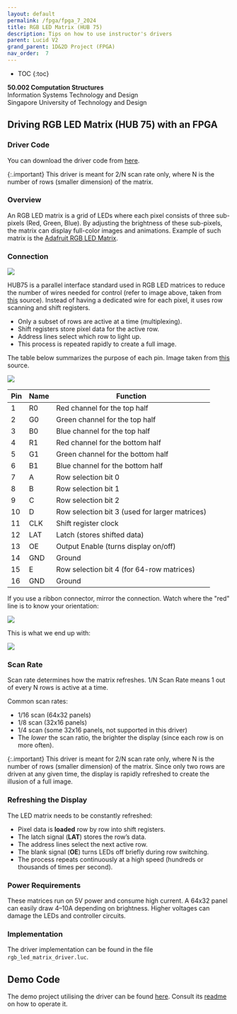 ```yaml
---
layout: default
permalink: /fpga/fpga_7_2024
title: RGB LED Matrix (HUB 75) 
description: Tips on how to use instructor's drivers 
parent: Lucid V2
grand_parent: 1D&2D Project (FPGA)
nav_order:  7
---
```



* TOC
{:toc}

**50.002 Computation Structures**
<br>
Information Systems Technology and Design
<br>
Singapore University of Technology and Design

## **Driving RGB LED Matrix (HUB 75) with an FPGA**  

### Driver Code 

You can download the driver code from [here](https://github.com/natalieagus/rgb-led-matrix-driver-demo/blob/main/source/rgb_led_matrix_driver.luc).  

{:.important}
This driver is meant for 2/N scan rate only, where N is the number of rows (smaller dimension) of the matrix. 

### **Overview**
An RGB LED matrix is a grid of LEDs where each pixel consists of three sub-pixels (Red, Green, Blue). By adjusting the brightness of these sub-pixels, the matrix can display full-color images and animations. Example of such matrix is the [Adafruit RGB LED Matrix](https://www.adafruit.com/product/2279). 

### Connection
<img src="{{ site.baseurl }}//docs/FPGA/Lucid%20V2/images/fpga_7_2024/2025-03-13-17-46-37.png"  class="center_seventy"/>

HUB75 is a parallel interface standard used in RGB LED matrices to reduce the number of wires needed for control (refer to image above, taken from [this](https://learn.lushaylabs.com/led-panel-hub75/) source). Instead of having a dedicated wire for each pixel, it uses row scanning and shift registers.

* Only a subset of rows are active at a time (multiplexing).
* Shift registers store pixel data for the active row.
* Address lines select which row to light up.
* This process is repeated rapidly to create a full image.

The table below summarizes the purpose of each pin. Image taken from [this](https://learn.lushaylabs.com/led-panel-hub75/) source. 

<img src="{{ site.baseurl }}//docs/FPGA/Lucid%20V2/images/fpga_7_2024/2025-03-13-17-46-24.png"  class="center_thirty"/>

| **Pin** | **Name**  | **Function** |
|---------|----------|--------------|
| 1  | R0  | Red channel for the top half |
| 2  | G0  | Green channel for the top half |
| 3  | B0  | Blue channel for the top half |
| 4  | R1  | Red channel for the bottom half |
| 5  | G1  | Green channel for the bottom half |
| 6  | B1  | Blue channel for the bottom half |
| 7  | A  | Row selection bit 0 |
| 8  | B  | Row selection bit 1 |
| 9  | C  | Row selection bit 2 |
| 10 | D  | Row selection bit 3 (used for larger matrices) |
| 11 | CLK | Shift register clock |
| 12 | LAT | Latch (stores shifted data) |
| 13 | OE  | Output Enable (turns display on/off) |
| 14 | GND | Ground |
| 15 | E  | Row selection bit 4 (for 64-row matrices) |
| 16 | GND | Ground |

If you use a ribbon connector, mirror the connection. Watch where the "red" line is to know your orientation:

<img src="{{ site.baseurl }}//docs/FPGA/Lucid%20V2/images/fpga_7_2024/2025-03-13-17-51-40.png"  class="center_fifty"/>

This is what we end up with:

<img src="{{ site.baseurl }}//docs/FPGA/Lucid%20V2/images/fpga_7_2024/2025-03-13-17-51-55.png"  class="center_fifty"/>

### Scan Rate
Scan rate determines how the matrix refreshes. 1/N Scan Rate means 1 out of every N rows is active at a time.

Common scan rates:
* 1/16 scan (64x32 panels)
* 1/8 scan (32x16 panels)
* 1/4 scan (some 32x16 panels, not supported in this driver)
* The *lower* the scan ratio, the brighter the display (since each row is on more often).

{:.important}
This driver is meant for 2/N scan rate only, where N is the number of rows (smaller dimension) of the matrix.  Since only two rows are driven at any given time, the display is rapidly refreshed to create the illusion of a full image.


### Refreshing the Display


The LED matrix needs to be constantly refreshed:

* Pixel data is **loaded** row by row into shift registers.
* The latch signal (**LAT**) stores the row’s data.
* The address lines select the next active row.
* The blank signal (**OE**) turns LEDs off briefly during row switching.
* The process repeats continuously at a high speed (hundreds or thousands of times per second).

### Power Requirements

These matrices run on 5V power and consume high current. A 64x32 panel can easily draw 4–10A depending on brightness. Higher voltages can <span class="orange-bold">damage</span> the LEDs and controller circuits.


### Implementation

The driver implementation can be found in the file `rgb_led_matrix_driver.luc`. 

## Demo Code 

The demo project utilising the driver can be found [here](https://github.com/natalieagus/rgb-led-matrix-driver-demo).  Consult its [readme](https://github.com/natalieagus/rgb-led-matrix-driver-demo/blob/main/readme.md) on how to operate it.



